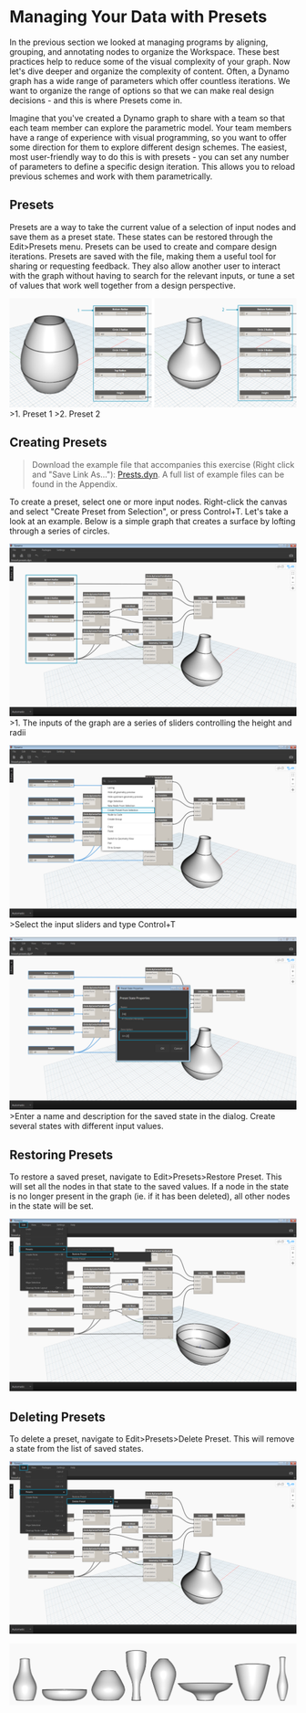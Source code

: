 Managing Your Data with Presets
===============================

In the previous section we looked at managing programs by aligning, grouping, and annotating nodes to organize the Workspace. These best practices help to reduce some of the visual complexity of your graph. Now let's dive deeper and organize the complexity of content. Often, a Dynamo graph has a wide range of parameters which offer countless iterations. We want to organize the range of options so that we can make real design decisions - and this is where Presets come in.

Imagine that you've created a Dynamo graph to share with a team so that each team member can explore the parametric model. Your team members have a range of experience with visual programming, so you want to offer some direction for them to explore different design schemes. The easiest, most user-friendly way to do this is with presets - you can set any number of parameters to define a specific design iteration. This allows you to reload previous schemes and work with them parametrically.

Presets
-------

Presets are a way to take the current value of a selection of input nodes and save them as a preset state. These states can be restored through the Edit&gt;Presets menu. Presets can be used to create and compare design iterations. Presets are saved with the file, making them a useful tool for sharing or requesting feedback. They also allow another user to interact with the graph without having to search for the relevant inputs, or tune a set of values that work well together from a design perspective.

![](images/3-5/presetsA.png) &gt;1. Preset 1 &gt;2. Preset 2

Creating Presets
----------------

> Download the example file that accompanies this exercise (Right click and "Save Link As..."): [Prests.dyn](datasets/3-5/Presets.dyn). A full list of example files can be found in the Appendix.

To create a preset, select one or more input nodes. Right-click the canvas and select "Create Preset from Selection", or press Control+T. Let's take a look at an example. Below is a simple graph that creates a surface by lofting through a series of circles.

![](images/3-5/presetsB.png) &gt;1. The inputs of the graph are a series of sliders controlling the height and radii

![](images/3-5/presetsC.png) &gt;Select the input sliders and type Control+T

![](images/3-5/presetsD.png) &gt;Enter a name and description for the saved state in the dialog. Create several states with different input values.

Restoring Presets
-----------------

To restore a saved preset, navigate to Edit&gt;Presets&gt;Restore Preset. This will set all the nodes in that state to the saved values. If a node in the state is no longer present in the graph (ie. if it has been deleted), all other nodes in the state will be set.

![Restoring Presets](images/3-5/presetsE.png)

Deleting Presets
----------------

To delete a preset, navigate to Edit&gt;Presets&gt;Delete Preset. This will remove a state from the list of saved states.

![Deleting Presets](images/3-5/presetsF.png)

![](images/3-5/presets07.png)
